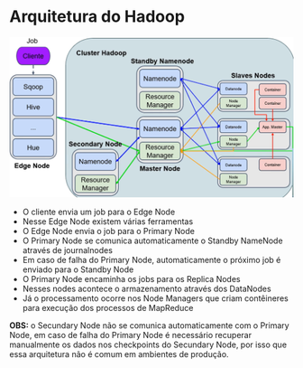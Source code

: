 # Arquitetura do Hadoop


![Estrutura Hadoop](IMAGENS/09.png)

- O cliente envia um job para o Edge Node
- Nesse Edge Node existem várias ferramentas
- O Edge Node envia o job para o Primary Node
- O Primary Node se comunica automaticamente o Standby NameNode através de journalnodes
-  Em caso de falha do Primary Node, automaticamente o próximo job é enviado para o Standby Node
-  O Primary Node encaminha os jobs para os Replica Nodes
-  Nesses nodes acontece o armazenamento através dos DataNodes
-  Já o processamento ocorre nos Node Managers que criam contêineres para execução dos processos de MapReduce 

**OBS:** o Secundary Node não se comunica automaticamente com o Primary Node, em caso de falha do Primary Node é necessário recuperar manualmente os dados nos checkpoints do Secundary Node, por isso que essa arquitetura não é comum em ambientes de produção.

